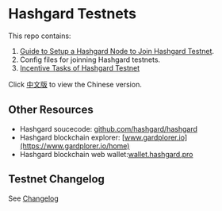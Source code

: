 # Hashgard Testnets

This repo contains:

1. [Guide to Setup a Hashgard Node to Join Hashgard Testnet](./docs/README.md).
2. Config files for joinning Hashgard testnets.
3. [Incentive Tasks of Hashgard Testnet](./sif/README.md)

Click [中文版](./README_CN.md) to view the Chinese version.

## Other Resources

- Hashgard soucecode: [github.com/hashgard/hashgard](https://github.com/hashgard/hashgard)
- Hashgard blockchain explorer: [www.gardplorer.io](https://www.gardplorer.io/home)
- Hashgard blockchain web wallet:[wallet.hashgard.pro](https://wallet.hashgard.pro/)

## Testnet Changelog

See [Changelog](./CHANGELOG.md)

